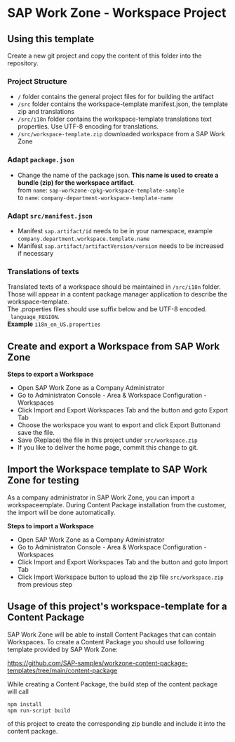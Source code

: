 # SAP Work Zone - Workspace Project

## Using this template

Create a new git project and copy the content of this folder into the repository.

### Project Structure

- `/` folder contains the general project files for for building the artifact
- `/src` folder contains the workspace-template manifest.json, the template zip and translations
- `/src/i18n` folder contains the workspace-template translations text properties. Use UTF-8 encoding for translations.
- `/src/workspace-template.zip` downloaded workspace from a SAP Work Zone

### Adapt `package.json`

- Change the name of the package json. **This name is used to create a bundle (zip) for the workspace artifact**.  
  from `name`: `sap-workzone-cpkg-workspace-template-sample`  
  to `name`: `company-department-workspace-template-name`

### Adapt `src/manifest.json`

- Manifest `sap.artifact/id` needs to be in your namespace, example `company.department.workspace.template.name`
- Manifest `sap.artifact/artifactVersion/version` needs to be increased if necessary

### Translations of texts

Translated texts of a workspace should be maintained in `/src/i18n` folder. Those will appear in a content package manager application to describe the workspace-template.  
The .properties files should use suffix below and be UTF-8 encoded.
`_language_REGION`.  
**Example**
`i18n_en_US.properties`

## Create and export a Workspace from SAP Work Zone

**Steps to export a Workspace**

- Open SAP Work Zone as a Company Administrator
- Go to Administraton Console - Area & Workspace Configuration - Workspaces
- Click Import and Export Workspaces Tab and the button and goto Export Tab
- Choose the workspace you want to export and click Export Buttonand save the file.
- Save (Replace) the file in this project under `src/workspace.zip`
- If you like to deliver the home page, commit this change to git.

## Import the Workspace template to SAP Work Zone for testing

As a company administrator in SAP Work Zone, you can import a workspaceemplate. During Content Package installation from the customer, the import will be done automatically.

**Steps to import a Workspace**

- Open SAP Work Zone as a Company Administrator
- Go to Administraton Console - Area & Workspace Configuration - Workspaces
- Click Import and Export Workspaces Tab and the button and goto Import Tab
- Click Import Workspace button to upload the zip file `src/workspace.zip` from previous step

## Usage of this project's workspace-template for a Content Package

SAP Work Zone will be able to install Content Packages that can contain Workspaces.
To create a Content Package you should use following template provided by SAP Work Zone:

https://github.com/SAP-samples/workzone-content-package-templates/tree/main/content-package

While creating a Content Package, the build step of the content package will call

`npm install`  
`npm run-script build`

of this project to create the corresponding zip bundle and include it into the content package.

